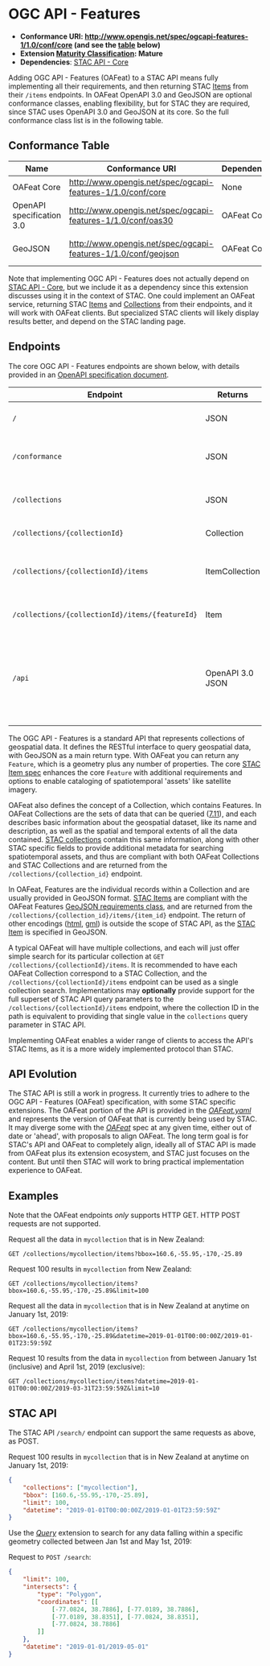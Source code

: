 # OGC API - Features

- **Conformance URI: <http://www.opengis.net/spec/ogcapi-features-1/1.0/conf/core> (and see the [table](#conformance-table) below)**
- **Extension [Maturity Classification](../README.md#extension-maturity): Mature**
- **Dependencies**: [STAC API - Core](../../core)

Adding OGC API - Features (OAFeat) to a STAC API means fully implementing all their requirements, and then returning STAC 
[Items](../../stac-spec/item-spec/README.md) from their `/items` endpoints. In OAFeat OpenAPI 3.0 and GeoJSON are optional 
conformance classes, enabling flexibility, but for STAC they are required, since STAC uses OpenAPI 3.0 and GeoJSON at its
core.  So the full conformance class list is in the following table.

## Conformance Table

| **Name**                  | **Conformance URI**                                              | **Dependencies** | **Definition**                                                                                                      |   |
|---------------------------|------------------------------------------------------------------|------------------|---------------------------------------------------------------------------------------------------------------------|---|
| OAFeat Core               | <http://www.opengis.net/spec/ogcapi-features-1/1.0/conf/core>    | None             | [Requirements Class Core](http://docs.opengeospatial.org/is/17-069r3/17-069r3.html#rc_core))                        |   |
| OpenAPI specification 3.0 | <http://www.opengis.net/spec/ogcapi-features-1/1.0/conf/oas30>   | OAFeat Core      | [Requirements Class OpenAPI 3.0](http://docs.opengeospatial.org/is/17-069r3/17-069r3.html#rc_oas30))                |   |
| GeoJSON                   | <http://www.opengis.net/spec/ogcapi-features-1/1.0/conf/geojson> | OAFeat Core      | [Requirements Class GeoJSON](http://docs.opengeospatial.org/is/17-069r3/17-069r3.html#_requirements_class_geojson)) |   |

Note that implementing OGC API - Features does not actually depend on [STAC API - Core](../../core), but we include it as a dependency since
this extension discusses using it in the context of STAC. One could implement an OAFeat service, returning STAC 
[Items](../../stac-spec/item-spec/README.md) and [Collections](../../stac-spec/collection-spec/README.md) from their endpoints, and it will work
with OAFeat clients. But specialized STAC clients will likely display results better, and depend on the STAC landing page.

## Endpoints

The core OGC API - Features endpoints are shown below, with details provided in an 
[OpenAPI specification document](openapi/OAFeat.yaml).

| Endpoint                                        | Returns          | Description |
| ----------------------------------------------- | ---------------- | ----------- |
| `/`                                             | JSON             | Landing page, links to API capabilities |
| `/conformance`                                  | JSON             | Info about standards to which the API conforms |
| `/collections`                                  | JSON             | Object with a list of Collections contained in the catalog and links |
| `/collections/{collectionId}`                   | Collection       | Returns single Collection JSON |
| `/collections/{collectionId}/items`             | ItemCollection   | GeoJSON FeatureCollection-conformant entity of Items in collection |
| `/collections/{collectionId}/items/{featureId}` | Item             | Returns single Item (GeoJSON Feature) |
| `/api`                                          | OpenAPI 3.0 JSON | Returns an OpenAPI description of the service from the `service-desc` link `rel` - not required to be `/api`, but the document is required |

The OGC API - Features is a standard API that represents collections of geospatial data. It defines the RESTful interface 
to query geospatial data, with GeoJSON as a main return type. With OAFeat you can return any `Feature`, which is a geometry 
plus any number of properties. The core [STAC Item spec](../../stac-spec/item-spec/README.md) 
enhances the core `Feature` with additional requirements and options to enable cataloging of spatiotemporal 'assets' like 
satellite imagery. 

OAFeat also defines the concept of a Collection, which contains Features. In OAFeat Collections are the sets of data that can 
be queried ([7.11](http://docs.opengeospatial.org/is/17-069r3/17-069r3.html#_collections_)), and each describes basic 
information about the geospatial dataset, like its name and description, as well as the spatial and temporal extents of all 
the data contained. [STAC collections](../../stac-spec/collection-spec/README.md) contain this same 
information, along with other STAC specific fields to provide additional metadata for searching spatiotemporal assets, and 
thus are compliant with both OAFeat Collections and STAC Collections and are returned from the `/collections/{collection_id}` 
endpoint.

In OAFeat, Features are the individual records within a Collection and are usually provided in GeoJSON format. 
[STAC Items](../../stac-spec/item-spec/README.md) are compliant with the OAFeat Features 
[GeoJSON requirements class](http://docs.ogc.org/is/17-069r3/17-069r3.html#_requirements_class_geojson), and are returned from the 
`/collections/{collection_id}/items/{item_id}` endpoint. The return of other encodings 
([html](http://docs.ogc.org/is/17-069r3/17-069r3.html#rc_html), [gml](http://docs.ogc.org/is/17-069r3/17-069r3.html#rc_gmlsf0))
is outside the scope of STAC API, as the [STAC Item](../../stac-spec/item-spec/item-spec.md) is
specified in GeoJSON.

A typical OAFeat will have multiple collections, and each will just offer simple search for its particular collection at 
`GET /collections/{collectionId}/items`. It is recommended to have each OAFeat Collection correspond to a STAC Collection,
and the `/collections/{collectionId}/items` endpoint can be used as a single collection search. Implementations may **optionally** 
provide support for the full superset of STAC API query parameters to the `/collections/{collectionId}/items` endpoint,
where the collection ID in the path is equivalent to providing that single value in the `collections` query parameter in 
STAC API.

Implementing OAFeat enables a wider range of clients to access the API's STAC Items, as it is a more widely implemented
protocol than STAC. 

## API Evolution

The STAC API is still a work in progress. It currently tries to adhere to the OGC API - Features (OAFeat) specification,
with some STAC specific extensions. The OAFeat portion of the API is provided in the *[OAFeat.yaml](openapi/OAFeat.yaml)*
and represents the version of OAFeat that is currently being used by STAC. It may diverge some with the
*[OAFeat](https://github.com/opengeospatial/ogcapi-features)* spec at any given time, either out of date or 'ahead',
with proposals to align OAFeat. The long term goal is for STAC's API and OAFeat to completely align,
ideally all of STAC API is made from OAFeat plus its extension ecosystem, and STAC just focuses on the content.
But until then STAC will work to bring practical implementation experience to OAFeat. 

## Examples

Note that the OAFeat endpoints *only* supports HTTP GET. HTTP POST requests are not supported.

Request all the data in `mycollection` that is in New Zealand:

```http
GET /collections/mycollection/items?bbox=160.6,-55.95,-170,-25.89
```

Request 100 results in `mycollection` from New Zealand:

```http
GET /collections/mycollection/items?bbox=160.6,-55.95,-170,-25.89&limit=100
```

Request all the data in `mycollection` that is in New Zealand at anytime on January 1st, 2019:

```http
GET /collections/mycollection/items?bbox=160.6,-55.95,-170,-25.89&datetime=2019-01-01T00:00:00Z/2019-01-01T23:59:59Z
```

Request 10 results from the data in `mycollection` from between January 1st (inclusive) and April 1st, 2019 (exclusive):

```http
GET /collections/mycollection/items?datetime=2019-01-01T00:00:00Z/2019-03-31T23:59:59Z&limit=10
```

## STAC API

The STAC API `/search/` endpoint can support the same requests as above, as POST.

Request 100 results in `mycollection` that is in New Zealand at anytime on January 1st, 2019:

```json
{
    "collections": ["mycollection"],
    "bbox": [160.6,-55.95,-170,-25.89],
    "limit": 100,
    "datetime": "2019-01-01T00:00:00Z/2019-01-01T23:59:59Z"
}
```

Use the *[Query](../query/README.md)* extension to search for any data falling within a specific geometry 
collected between Jan 1st and May 1st, 2019:

Request to `POST /search`:
```json
{
    "limit": 100,
    "intersects": {
        "type": "Polygon",
        "coordinates": [[
            [-77.0824, 38.7886], [-77.0189, 38.7886],
            [-77.0189, 38.8351], [-77.0824, 38.8351],
            [-77.0824, 38.7886]
        ]]
    },
    "datetime": "2019-01-01/2019-05-01"
}
```
